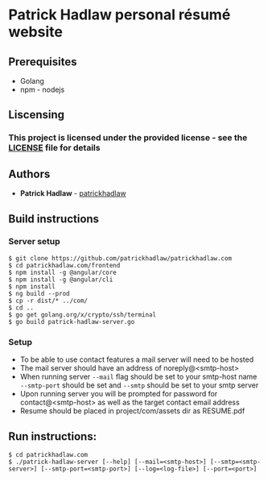 # Patrick Hadlaw personal résumé website

## Prerequisites

* Golang
* npm - nodejs

## Liscensing

### This project is licensed under the provided license - see the [LICENSE](https://github.com/patrickhadlaw/patrickhadlaw.com/blob/master/LISCENSE) file for details

## Authors

* **Patrick Hadlaw** - [patrickhadlaw](https://github.com/patrickhadlaw)

## Build instructions

### Server setup
```
$ git clone https://github.com/patrickhadlaw/patrickhadlaw.com
$ cd patrickhadlaw.com/frontend
$ npm install -g @angular/core
$ npm install -g @angular/cli
$ npm install
$ ng build --prod
$ cp -r dist/* ../com/
$ cd ..
$ go get golang.org/x/crypto/ssh/terminal
$ go build patrick-hadlaw-server.go
```

### Setup
* To be able to use contact features a mail server will need to be hosted
* The mail server should have an address of noreply@&lt;smtp-host&gt;
* When running server `--mail` flag should be set to your smtp-host name `--smtp-port` should be set and `--smtp` should be set to your smtp server
* Upon running server you will be prompted for password for contact@&lt;smtp-host&gt; as well as the target contact email address
* Resume should be placed in project/com/assets dir as RESUME.pdf

## Run instructions: 

```
$ cd patrickhadlaw.com
$ ./patrick-hadlaw-server [--help] [--mail=<smtp-host>] [--smtp=<smtp-server>] [--smtp-port=<smtp-port>] [--log=<log-file>] [--port=<port>]
```